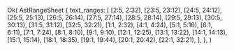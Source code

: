 Ok(
    AstRangeSheet {
        text_ranges: [
            [2:5, 2:32),
            [23:5, 23:12),
            [24:5, 24:12),
            [25:5, 25:13),
            [26:5, 26:14),
            [27:5, 27:14),
            [28:5, 28:14),
            [29:5, 29:13),
            [30:5, 30:13),
            [31:5, 31:12),
            [32:5, 32:21),
            [1:1, 2:32),
            [4:1, 4:24),
            [5:1, 5:16),
            [6:1, 6:11),
            [7:1, 7:24),
            [8:1, 8:10),
            [9:1, 9:10),
            [12:1, 12:25),
            [13:1, 13:22),
            [14:1, 14:13),
            [15:1, 15:14),
            [18:1, 18:35),
            [19:1, 19:44),
            [20:1, 20:42),
            [22:1, 32:21),
        ],
    },
)